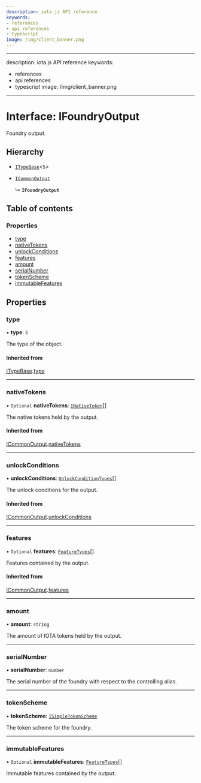 ```yaml
---
description: iota.js API reference
keywords:
- references
- api references
- typescript
image: /img/client_banner.png
---
```

---
description: iota.js API reference
keywords:
- references
- api references
- typescript
image: /img/client_banner.png
---
# Interface: IFoundryOutput

Foundry output.

## Hierarchy

- [`ITypeBase`](ITypeBase.md)<``5``\>

- [`ICommonOutput`](ICommonOutput.md)

  ↳ **`IFoundryOutput`**

## Table of contents

### Properties

- [type](IFoundryOutput.md#type)
- [nativeTokens](IFoundryOutput.md#nativetokens)
- [unlockConditions](IFoundryOutput.md#unlockconditions)
- [features](IFoundryOutput.md#features)
- [amount](IFoundryOutput.md#amount)
- [serialNumber](IFoundryOutput.md#serialnumber)
- [tokenScheme](IFoundryOutput.md#tokenscheme)
- [immutableFeatures](IFoundryOutput.md#immutablefeatures)

## Properties

### type

• **type**: ``5``

The type of the object.

#### Inherited from

[ITypeBase](ITypeBase.md).[type](ITypeBase.md#type)

___

### nativeTokens

• `Optional` **nativeTokens**: [`INativeToken`](INativeToken.md)[]

The native tokens held by the output.

#### Inherited from

[ICommonOutput](ICommonOutput.md).[nativeTokens](ICommonOutput.md#nativetokens)

___

### unlockConditions

• **unlockConditions**: [`UnlockConditionTypes`](../api_ref.md#unlockconditiontypes)[]

The unlock conditions for the output.

#### Inherited from

[ICommonOutput](ICommonOutput.md).[unlockConditions](ICommonOutput.md#unlockconditions)

___

### features

• `Optional` **features**: [`FeatureTypes`](../api_ref.md#featuretypes)[]

Features contained by the output.

#### Inherited from

[ICommonOutput](ICommonOutput.md).[features](ICommonOutput.md#features)

___

### amount

• **amount**: `string`

The amount of IOTA tokens held by the output.

___

### serialNumber

• **serialNumber**: `number`

The serial number of the foundry with respect to the controlling alias.

___

### tokenScheme

• **tokenScheme**: [`ISimpleTokenScheme`](ISimpleTokenScheme.md)

The token scheme for the foundry.

___

### immutableFeatures

• `Optional` **immutableFeatures**: [`FeatureTypes`](../api_ref.md#featuretypes)[]

Immutable features contained by the output.
